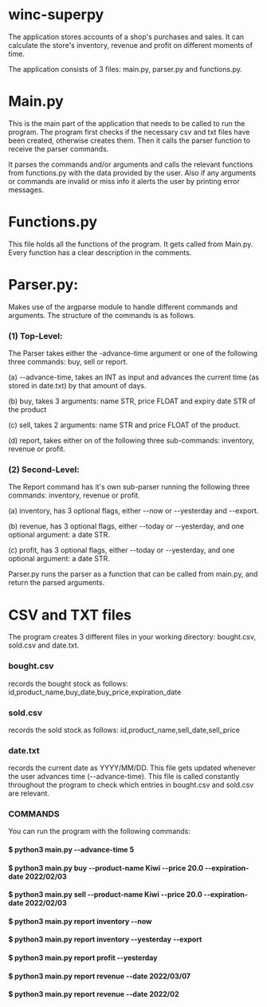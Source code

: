 # winc-superpy
 
The application stores accounts of a shop's purchases and sales. It can calculate the store's inventory, revenue and profit on different moments of time.

The application consists of 3 files: main.py, parser.py and functions.py.

# Main.py
This is the main part of the application that needs to be called to run the program. 
The program first checks if the necessary csv and txt files have been created, otherwise creates them.
Then it calls the parser function to receive the parser commands.

It parses the commands and/or arguments and calls the relevant functions from functions.py with the data provided by the user. 
Also if any arguments or commands are invalid or miss info it alerts the user by printing error messages.

# Functions.py
This file holds all the functions of the program. It gets called from Main.py. Every function has a clear description in the comments.

# Parser.py:
Makes use of the argparse module to handle different commands and arguments.
The structure of the commands is as follows.

### (1) Top-Level:

The Parser takes either the -advance-time argument or one of the following three commands: buy, sell or report.

(a) --advance-time, takes an INT as input and advances the current time (as stored in date.txt) by that amount of days.

(b) buy, takes 3 arguments: name STR, price FLOAT and expiry date STR of the product 

(c) sell, takes 2 arguments: name STR and price FLOAT of the product.

(d) report, takes either on of the following three sub-commands: inventory, revenue or profit.

### (2) Second-Level:

The Report command has it's own sub-parser running the following three commands: inventory, revenue or profit.

(a) inventory, has 3 optional flags, either --now or --yesterday and --export.

(b) revenue, has 3 optional flags, either --today or --yesterday, and one optional argument: a date STR.

(c) profit, has 3 optional flags, either --today or --yesterday, and one optional argument: a date STR.

Parser.py runs the parser as a function that can be called from main.py, and return the parsed arguments.

# CSV and TXT files
The program creates 3 different files in your working directory: bought.csv, sold.csv and date.txt.

### bought.csv
records the bought stock as follows:
id,product_name,buy_date,buy_price,expiration_date

### sold.csv
records the sold stock as follows:
id,product_name,sell_date,sell_price

### date.txt
records the current date as YYYY/MM/DD. This file gets updated whenever the user advances time (--advance-time). This file is called constantly throughout the program to check which entries in bought.csv and sold.csv are relevant.

### COMMANDS
You can run the program with the following commands:
#### $ python3 main.py --advance-time 5
#### $ python3 main.py buy --product-name Kiwi --price 20.0 --expiration-date 2022/02/03
#### $ python3 main.py sell --product-name Kiwi --price 20.0 --expiration-date 2022/02/03
#### $ python3 main.py report inventory --now
#### $ python3 main.py report inventory --yesterday --export
#### $ python3 main.py report profit --yesterday
#### $ python3 main.py report revenue --date 2022/03/07
#### $ python3 main.py report revenue --date 2022/02

